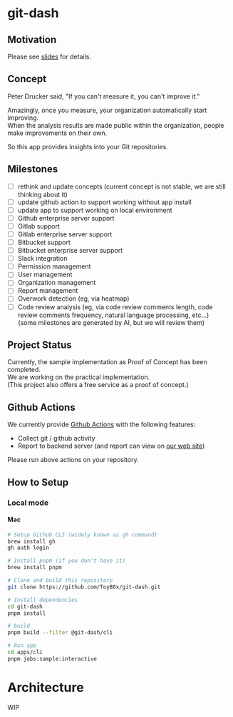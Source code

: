 # git-dash

## Motivation

Please see [slides](https://slides.git-dash.com/) for details.

## Concept

Peter Drucker said, "If you can't measure it, you can't improve it."  

Amazingly, once you measure, your organization automatically start improving.  
When the analysis results are made public within the organization, people make improvements on their own.

So this app provides insights into your Git repositories.

## Milestones

- [ ] rethink and update concepts (current concept is not stable, we are still thinking about it)
- [ ] update github action to support working without app install
- [ ] update app to support working on local environment
- [ ] Github enterprise server support
- [ ] Gitlab support
- [ ] Gitlab enterprise server support
- [ ] Bitbucket support
- [ ] Bitbucket enterprise server support
- [ ] Slack integration
- [ ] Permission management
- [ ] User management
- [ ] Organization management
- [ ] Report management
- [ ] Overwork detection (eg, via heatmap)
- [ ] Code review analysis (eg, via code review comments length, code review comments frequency, natural language processing, etc...)  
  (some milestones are generated by AI, but we will review them)

## Project Status

Currently, the sample implementation as Proof of Concept has been completed.  
We are working on the practical implementation.  
(This project also offers a free service as a proof of concept.)

## Github Actions

We currently provide [Github Actions](https://github.com/marketplace/actions/git-dash-com) with the following features:  

- Collect git / github activity
- Report to backend server (and report can view on [our web site](https://v0.git-dash.com)) 

Please run above actions on your repository.

## How to Setup

### Local mode  

#### Mac
```bash
# Setup Github CLI (widely known as gh command)
brew install gh
gh auth login

# Install pnpm (if you don't have it)
brew install pnpm

# Clone and build this repository
git clone https://github.com/ToyB0x/git-dash.git

# Install dependencies
cd git-dash
pnpm install

# build 
pnpm build --filter @git-dash/cli

# Run app
cd apps/cli
pnpm jobs:sample:interactive
```

# Architecture

WIP
